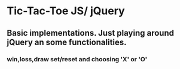 # Tic-Tac-Toe JS/ jQuery
## Basic implementations. Just playing around jQuery an some functionalities.

### win,loss,draw set/reset and choosing 'X' or 'O'
